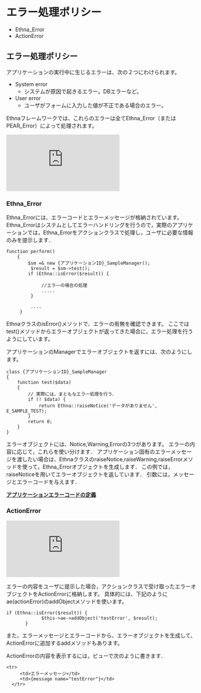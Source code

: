 # エラー処理ポリシー
  - Ethna\_Error 
  - ActionError 

## エラー処理ポリシー

アプリケーションの実行中に生じるエラーは、次の２つにわけられます。

- System error
  - システムが原因で起きるエラー。DBエラーなど。
- User error
  - ユーザがフォームに入力した値が不正である場合のエラー。

Ethnaフレームワークでは、これらのエラーは全てEthna\_Error（またはPEAR\_Error）によって処理されます。

[![Ethna_Error1.png](http://ethna.jp/index.php?plugin=ref&page=ethna-document-dev_guide-error-policy&src=Ethna_Error1.png "Ethna\_Error1.png")](plugin=attach&refer=ethna-document-dev_guide-error-policy&openfile=Ethna_Error1.png.md "Ethna\_Error1.png")

### Ethna\_Error

Ethna\_Errorには、エラーコードとエラーメッセージが格納されています。 Ethna\_Errorはシステムとしてエラーハンドリングを行うので，実際のアプリケーションでは，Ethna\_Errorをアクションクラスで処理し，ユーザに必要な情報のみを提示します．

    function perform()
        {
            $sm =& new {アプリケーションID}_SampleManager();
             $result = $sm->test();
            if (Ethna::isError($result)) {
    
                 //エラーの場合の処理
                 .....
             }
    
             ....
         }

EthnaクラスのisError()メソッドで、エラーの有無を確認できます。 ここではtest()メソッドからエラーオブジェクトが返ってきた場合に，エラー処理を行うようにしています。

アプリケーションのManagerでエラーオブジェクトを返すには、次のようにします。

    class {アプリケーションID}_SampleManager
    {
        function test($data)
        {
            // 実際には，まともなエラー処理を行う．
            if (! $data) {
                return Ethna::raiseNotice('データがありません', E_SAMPLE_TEST);
            }
            return 0;
        }
    }

エラーオブジェクトには、Notice,Warning,Errorの3つがあります。 エラーの内容に応じて，これらを使い分けます． アプリケーション固有のエラーメッセージを渡したい場合は、EthnaクラスのraiseNotice,raiseWarning,raiseErrorメソッドを使って，Ethna\_Errorオブジェクトを生成します． この例では，raiseNoticeを用いてエラーオブジェクトを返しています． 引数には，メッセージとエラーコードを与えます．

**[アプリケーションエラーコードの定義](dev_guide-error-definecode.md)**

### ActionError

[![Ethna_ActionError.png](http://ethna.jp/index.php?plugin=ref&page=ethna-document-dev_guide-error-policy&src=Ethna_ActionError.png "Ethna\_ActionError.png")](plugin=attach&refer=ethna-document-dev_guide-error-policy&openfile=Ethna_ActionError.png.md "Ethna\_ActionError.png")

エラーの内容をユーザに提示した場合，アクションクラスで受け取ったエラーオブジェクトをActionErrorに格納します。 具体的には、下記のようにae(actionError)のaddObjectメソッドを使います。

    if (Ethna::isError($result)) {
                 $this->ae->addObject('testError', $result);
           }

また、エラーメッセージとエラーコードから、エラーオブジェクトを生成して、ActionErrorに追加するaddメソッドもあります。

ActionErrorの内容を表示するには，ビューで次のように書きます．

    <tr>
         <td>エラーメッセージ</td> 
         <td>{message name="testError"}</td>
      </tr>

